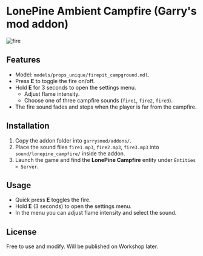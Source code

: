 # LonePine Ambient Campfire (Garry's mod addon)

![fire](https://github.com/user-attachments/assets/bcd8665b-4d18-4dcf-81e8-f3e8fb5efd28)

## Features

- Model: `models/props_unique/firepit_campground.mdl`.
- Press **E** to toggle the fire on/off.
- Hold **E** for 3 seconds to open the settings menu.
  - Adjust flame intensity.
  - Choose one of three campfire sounds (`fire1`, `fire2`, `fire3`).
- The fire sound fades and stops when the player is far from the campfire.

## Installation

1. Copy the addon folder into `garrysmod/addons/`.
2. Place the sound files `fire1.mp3`, `fire2.mp3`, `fire3.mp3` into  
   `sound/lonepine_campfire/` inside the addon.
3. Launch the game and find the **LonePine Campfire** entity under `Entities > Server`.

## Usage

- Quick press **E** toggles the fire.
- Hold **E** (3 seconds) to open the settings menu.
- In the menu you can adjust flame intensity and select the sound.

## License

Free to use and modify. Will be published on Workshop later.
